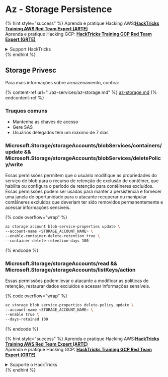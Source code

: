 # Az - Storage Persistence

{% hint style="success" %}
Aprenda e pratique Hacking AWS:<img src="../../../.gitbook/assets/image (1) (1) (1) (1).png" alt="" data-size="line">[**HackTricks Training AWS Red Team Expert (ARTE)**](https://training.hacktricks.xyz/courses/arte)<img src="../../../.gitbook/assets/image (1) (1) (1) (1).png" alt="" data-size="line">\
Aprenda e pratique Hacking GCP: <img src="../../../.gitbook/assets/image (2) (1).png" alt="" data-size="line">[**HackTricks Training GCP Red Team Expert (GRTE)**<img src="../../../.gitbook/assets/image (2) (1).png" alt="" data-size="line">](https://training.hacktricks.xyz/courses/grte)

<details>

<summary>Support HackTricks</summary>

* Confira os [**planos de assinatura**](https://github.com/sponsors/carlospolop)!
* **Junte-se ao** 💬 [**grupo do Discord**](https://discord.gg/hRep4RUj7f) ou ao [**grupo do telegram**](https://t.me/peass) ou **siga**-nos no **Twitter** 🐦 [**@hacktricks\_live**](https://twitter.com/hacktricks_live)**.**
* **Compartilhe truques de hacking enviando PRs para os repositórios do** [**HackTricks**](https://github.com/carlospolop/hacktricks) e [**HackTricks Cloud**](https://github.com/carlospolop/hacktricks-cloud).

</details>
{% endhint %}

## Storage Privesc

Para mais informações sobre armazenamento, confira:

{% content-ref url="../az-services/az-storage.md" %}
[az-storage.md](../az-services/az-storage.md)
{% endcontent-ref %}

### Truques comuns

* Mantenha as chaves de acesso
* Gere SAS
* Usuários delegados têm um máximo de 7 dias

### Microsoft.Storage/storageAccounts/blobServices/containers/update && Microsoft.Storage/storageAccounts/blobServices/deletePolicy/write

Essas permissões permitem que o usuário modifique as propriedades do serviço de blob para o recurso de retenção de exclusão de contêiner, que habilita ou configura o período de retenção para contêineres excluídos. Essas permissões podem ser usadas para manter a persistência e fornecer uma janela de oportunidade para o atacante recuperar ou manipular contêineres excluídos que deveriam ter sido removidos permanentemente e acessar informações sensíveis.

{% code overflow="wrap" %}
```bash
az storage account blob-service-properties update \
--account-name <STORAGE_ACCOUNT_NAME> \
--enable-container-delete-retention true \
--container-delete-retention-days 100
```
{% endcode %}

### Microsoft.Storage/storageAccounts/read && Microsoft.Storage/storageAccounts/listKeys/action

Essas permissões podem levar o atacante a modificar as políticas de retenção, restaurar dados excluídos e acessar informações sensíveis.

{% code overflow="wrap" %}
```bash
az storage blob service-properties delete-policy update \
--account-name <STORAGE_ACCOUNT_NAME> \
--enable true \
--days-retained 100
```
{% endcode %}

{% hint style="success" %}
Aprenda e pratique Hacking AWS:<img src="../../../.gitbook/assets/image (1) (1) (1) (1).png" alt="" data-size="line">[**HackTricks Training AWS Red Team Expert (ARTE)**](https://training.hacktricks.xyz/courses/arte)<img src="../../../.gitbook/assets/image (1) (1) (1) (1).png" alt="" data-size="line">\
Aprenda e pratique Hacking GCP: <img src="../../../.gitbook/assets/image (2) (1).png" alt="" data-size="line">[**HackTricks Training GCP Red Team Expert (GRTE)**<img src="../../../.gitbook/assets/image (2) (1).png" alt="" data-size="line">](https://training.hacktricks.xyz/courses/grte)

<details>

<summary>Supporte o HackTricks</summary>

* Confira os [**planos de assinatura**](https://github.com/sponsors/carlospolop)!
* **Junte-se ao** 💬 [**grupo do Discord**](https://discord.gg/hRep4RUj7f) ou ao [**grupo do telegram**](https://t.me/peass) ou **siga**-nos no **Twitter** 🐦 [**@hacktricks\_live**](https://twitter.com/hacktricks_live)**.**
* **Compartilhe truques de hacking enviando PRs para os** [**HackTricks**](https://github.com/carlospolop/hacktricks) e [**HackTricks Cloud**](https://github.com/carlospolop/hacktricks-cloud) repositórios do github.

</details>
{% endhint %}
